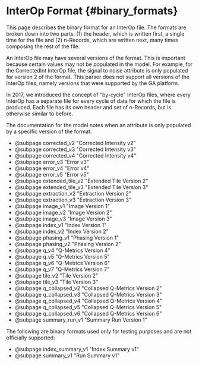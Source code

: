 InterOp Format      {#binary_formats}
==============

This page describes the binary format for an InterOp file. The formats are broken down into two parts: (1) the
header, which is written first, a single time for the file and (2) n-Records, which are written next, many times
composing the rest of the file.

An InterOp file may have several versions of the format. This is important because certain values may not be
populated in the model. For example, for the CorrectedInt InterOp file, the signal to noise attribute is only
populated for version 2 of the format. This parser does not support all versions of the InterOp files, namely
versions that were supported by the GA platform.

In 2017, we introduced the concept of "by-cycle" InterOp files, where every InterOp has a separate file for
every cycle of data for which the file is produced. Each file has its own header and set of n-Records, but
is otherwise similar to before.

The documentation for the model notes when an attribute is only populated by a specific version of the format.

 - @subpage corrected_v2 "Corrected Intensity v2"
 - @subpage corrected_v3 "Corrected Intensity v3"
 - @subpage corrected_v4 "Corrected Intensity v4"
 - @subpage error_v3 "Error v3"
 - @subpage error_v4 "Error v4"
 - @subpage error_v5 "Error v5"
 - @subpage extended_tile_v2 "Extended Tile Version 2"
 - @subpage extended_tile_v3 "Extended Tile Version 3"
 - @subpage extraction_v2 "Extraction Version 2"
 - @subpage extraction_v3 "Extraction Version 3"
 - @subpage image_v1 "Image Version 1"
 - @subpage image_v2 "Image Version 2"
 - @subpage image_v3 "Image Version 3"
 - @subpage index_v1 "Index Version 1"
 - @subpage index_v2 "Index Version 2"
 - @subpage phasing_v1 "Phasing Version 1"
 - @subpage phasing_v2 "Phasing Version 2"
 - @subpage q_v4 "Q-Metrics Version 4"
 - @subpage q_v5 "Q-Metrics Version 5"
 - @subpage q_v6 "Q-Metrics Version 6"
 - @subpage q_v7 "Q-Metrics Version 7"
 - @subpage tile_v2 "Tile Version 2"
 - @subpage tile_v3 "Tile Version 3"
 - @subpage q_collapsed_v2 "Collapsed Q-Metrics Version 2"
 - @subpage q_collapsed_v3 "Collapsed Q-Metrics Version 3"
 - @subpage q_collapsed_v4 "Collapsed Q-Metrics Version 4"
 - @subpage q_collapsed_v5 "Collapsed Q-Metrics Version 5"
 - @subpage q_collapsed_v6 "Collapsed Q-Metrics Version 6"
 - @subpage summary_run_v1 "Summary Run Version 1"
 
 The following are binary formats used only for testing purposes and are not officially supported:
 
 - @subpage index_summary_v1 "Index Summary v1"
 - @subpage summary_v1 "Run Summary v1"
 
